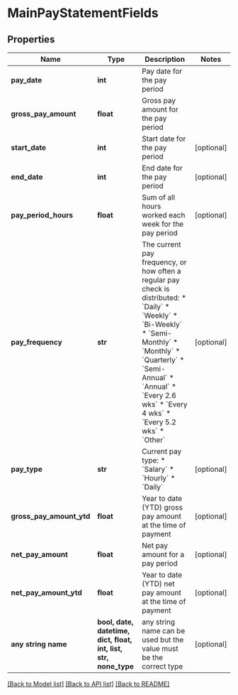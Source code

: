 # MainPayStatementFields


## Properties
Name | Type | Description | Notes
------------ | ------------- | ------------- | -------------
**pay_date** | **int** | Pay date for the pay period | 
**gross_pay_amount** | **float** | Gross pay amount for the pay period | 
**start_date** | **int** | Start date for the pay period | [optional] 
**end_date** | **int** | End date for the pay period | [optional] 
**pay_period_hours** | **float** | Sum of all hours worked each week for the pay period | [optional] 
**pay_frequency** | **str** | The current pay frequency, or how often a regular pay check is   distributed:  * &#x60;Daily&#x60;  * &#x60;Weekly&#x60;  * &#x60;Bi-Weekly&#x60;  * &#x60;Semi-Monthly&#x60;  * &#x60;Monthly&#x60;  * &#x60;Quarterly&#x60;  * &#x60;Semi-Annual&#x60;  * &#x60;Annual&#x60;  * &#x60;Every 2.6 wks&#x60;  * &#x60;Every 4 wks&#x60;  * &#x60;Every 5.2 wks&#x60;  * &#x60;Other&#x60;  | [optional] 
**pay_type** | **str** | Current pay type:  * &#x60;Salary&#x60;  * &#x60;Hourly&#x60;  * &#x60;Daily&#x60;  | [optional] 
**gross_pay_amount_ytd** | **float** | Year to date (YTD) gross pay amount at the time of payment | [optional] 
**net_pay_amount** | **float** | Net pay amount for a pay period | [optional] 
**net_pay_amount_ytd** | **float** | Year to date (YTD) net pay amount at the time of payment | [optional] 
**any string name** | **bool, date, datetime, dict, float, int, list, str, none_type** | any string name can be used but the value must be the correct type | [optional]

[[Back to Model list]](../README.md#documentation-for-models) [[Back to API list]](../README.md#documentation-for-api-endpoints) [[Back to README]](../README.md)


